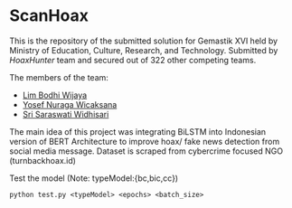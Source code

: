 # ScanHoax

This is the repository of the submitted solution for Gemastik XVI  held by Ministry of Education, Culture, Research, and Technology. Submitted by _HoaxHunter_ team and secured out of 322 other competing teams. 

The members of the team:
- <a href='https://www.linkedin.com/in/limbodhiwijaya/'>Lim Bodhi Wijaya</a>
- <a href='https://www.linkedin.com/in/yosefnw/'> Yosef Nuraga Wicaksana</a>
- <a href ='https://www.linkedin.com/in/sri-saraswati-widhisari-50a893238/'>Sri Saraswati Widhisari </a>

The main idea of this project was integrating BiLSTM into Indonesian version of BERT Architecture to improve hoax/ fake news detection from social media message. Dataset is scraped from cybercrime focused NGO (turnbackhoax.id)


Test the model (Note: typeModel:{bc,bic,cc})
```
python test.py <typeModel> <epochs> <batch_size>
```

